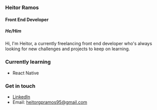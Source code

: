 ### Heitor Ramos
#### Front End Developer
##### He/Him

Hi, I'm Heitor, a currently freelancing front end developer who's always looking for new challenges and projects to keep on learning.

### Currently learning
* React Native

### Get in touch
* [LinkedIn](https://www.linkedin.com/in/heitor-gon%C3%A7alves-de-paula-ramos-316abb194/)
* Email: heitorgpramos95@gmail.com

<!--
**HeitorRamos132/HeitorRamos132** is a ✨ _special_ ✨ repository because its `README.md` (this file) appears on your GitHub profile.

Here are some ideas to get you started:

- 🔭 I’m currently working on ...
- 🌱 I’m currently learning ...
- 👯 I’m looking to collaborate on ...
- 🤔 I’m looking for help with ...
- 💬 Ask me about ...
- 📫 How to reach me: ...
- 😄 Pronouns: ...
- ⚡ Fun fact: ...
-->
